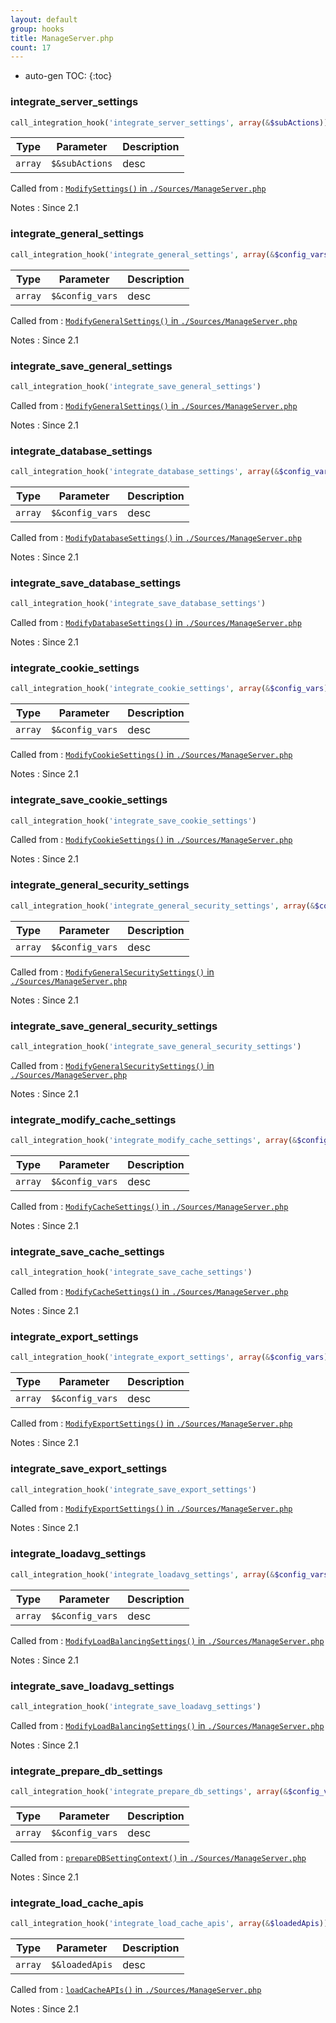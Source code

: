 ```yaml
---
layout: default
group: hooks
title: ManageServer.php
count: 17
---
```

* auto-gen TOC:
{:toc}
### integrate_server_settings

```php
call_integration_hook('integrate_server_settings', array(&$subActions))
```

Type|Parameter|Description
---|---|---
`array`|`$&subActions`|desc

Called from
: [`ModifySettings()` in `./Sources/ManageServer.php`](../docs/manageserver.html#modifysettings)

Notes
: Since 2.1

### integrate_general_settings

```php
call_integration_hook('integrate_general_settings', array(&$config_vars))
```

Type|Parameter|Description
---|---|---
`array`|`$&config_vars`|desc

Called from
: [`ModifyGeneralSettings()` in `./Sources/ManageServer.php`](../docs/manageserver.html#modifygeneralsettings)

Notes
: Since 2.1

### integrate_save_general_settings

```php
call_integration_hook('integrate_save_general_settings')
```


Called from
: [`ModifyGeneralSettings()` in `./Sources/ManageServer.php`](../docs/manageserver.html#modifygeneralsettings)

Notes
: Since 2.1

### integrate_database_settings

```php
call_integration_hook('integrate_database_settings', array(&$config_vars))
```

Type|Parameter|Description
---|---|---
`array`|`$&config_vars`|desc

Called from
: [`ModifyDatabaseSettings()` in `./Sources/ManageServer.php`](../docs/manageserver.html#modifydatabasesettings)

Notes
: Since 2.1

### integrate_save_database_settings

```php
call_integration_hook('integrate_save_database_settings')
```


Called from
: [`ModifyDatabaseSettings()` in `./Sources/ManageServer.php`](../docs/manageserver.html#modifydatabasesettings)

Notes
: Since 2.1

### integrate_cookie_settings

```php
call_integration_hook('integrate_cookie_settings', array(&$config_vars))
```

Type|Parameter|Description
---|---|---
`array`|`$&config_vars`|desc

Called from
: [`ModifyCookieSettings()` in `./Sources/ManageServer.php`](../docs/manageserver.html#modifycookiesettings)

Notes
: Since 2.1

### integrate_save_cookie_settings

```php
call_integration_hook('integrate_save_cookie_settings')
```


Called from
: [`ModifyCookieSettings()` in `./Sources/ManageServer.php`](../docs/manageserver.html#modifycookiesettings)

Notes
: Since 2.1

### integrate_general_security_settings

```php
call_integration_hook('integrate_general_security_settings', array(&$config_vars))
```

Type|Parameter|Description
---|---|---
`array`|`$&config_vars`|desc

Called from
: [`ModifyGeneralSecuritySettings()` in `./Sources/ManageServer.php`](../docs/manageserver.html#modifygeneralsecuritysettings)

Notes
: Since 2.1

### integrate_save_general_security_settings

```php
call_integration_hook('integrate_save_general_security_settings')
```


Called from
: [`ModifyGeneralSecuritySettings()` in `./Sources/ManageServer.php`](../docs/manageserver.html#modifygeneralsecuritysettings)

Notes
: Since 2.1

### integrate_modify_cache_settings

```php
call_integration_hook('integrate_modify_cache_settings', array(&$config_vars))
```

Type|Parameter|Description
---|---|---
`array`|`$&config_vars`|desc

Called from
: [`ModifyCacheSettings()` in `./Sources/ManageServer.php`](../docs/manageserver.html#modifycachesettings)

Notes
: Since 2.1

### integrate_save_cache_settings

```php
call_integration_hook('integrate_save_cache_settings')
```


Called from
: [`ModifyCacheSettings()` in `./Sources/ManageServer.php`](../docs/manageserver.html#modifycachesettings)

Notes
: Since 2.1

### integrate_export_settings

```php
call_integration_hook('integrate_export_settings', array(&$config_vars))
```

Type|Parameter|Description
---|---|---
`array`|`$&config_vars`|desc

Called from
: [`ModifyExportSettings()` in `./Sources/ManageServer.php`](../docs/manageserver.html#modifyexportsettings)

Notes
: Since 2.1

### integrate_save_export_settings

```php
call_integration_hook('integrate_save_export_settings')
```


Called from
: [`ModifyExportSettings()` in `./Sources/ManageServer.php`](../docs/manageserver.html#modifyexportsettings)

Notes
: Since 2.1

### integrate_loadavg_settings

```php
call_integration_hook('integrate_loadavg_settings', array(&$config_vars))
```

Type|Parameter|Description
---|---|---
`array`|`$&config_vars`|desc

Called from
: [`ModifyLoadBalancingSettings()` in `./Sources/ManageServer.php`](../docs/manageserver.html#modifyloadbalancingsettings)

Notes
: Since 2.1

### integrate_save_loadavg_settings

```php
call_integration_hook('integrate_save_loadavg_settings')
```


Called from
: [`ModifyLoadBalancingSettings()` in `./Sources/ManageServer.php`](../docs/manageserver.html#modifyloadbalancingsettings)

Notes
: Since 2.1

### integrate_prepare_db_settings

```php
call_integration_hook('integrate_prepare_db_settings', array(&$config_vars))
```

Type|Parameter|Description
---|---|---
`array`|`$&config_vars`|desc

Called from
: [`prepareDBSettingContext()` in `./Sources/ManageServer.php`](../docs/manageserver.html#preparedbsettingcontext)

Notes
: Since 2.1

### integrate_load_cache_apis

```php
call_integration_hook('integrate_load_cache_apis', array(&$loadedApis))
```

Type|Parameter|Description
---|---|---
`array`|`$&loadedApis`|desc

Called from
: [`loadCacheAPIs()` in `./Sources/ManageServer.php`](../docs/manageserver.html#loadcacheapis)

Notes
: Since 2.1

